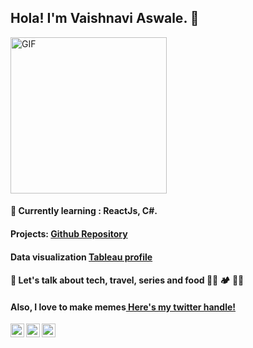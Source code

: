<h2> Hola! I'm Vaishnavi Aswale. 👋</h2>

<img align="center"  width="250" alt="GIF" src="https://media.giphy.com/media/5WILqPq29TyIkVCSej/giphy.gif"/>
 

<h4>🌱 Currently learning : ReactJs, C#. </h4>
<h4>Projects: <a href="https://github.com/Vaishnavi-Aswale?tab=repositories"> Github Repository</a></h4>
<h4>Data visualization <a href="https://public.tableau.com/profile/vaishnavi3737#!/ "> Tableau profile</a></h4>

<h4>💬 Let's talk about tech, travel, series and food 👩‍💻 🏕 👩‍🍳 <br><h4>
<h4>Also, I love to make memes<a href="https://twitter.com/VaishnaviAswale">
 Here's my twitter handle! 
</a></h4>


<a href="www.linkedin.com/in/vaishnavi-aswale">
  <img align="left" alt="Vaishnavi's LinkdeIN" width="22px" src="https://cdn.jsdelivr.net/npm/simple-icons@v3/icons/linkedin.svg" />
</a>
<a href="https://twitter.com/VaishnaviAswale">
  <img align="left" alt="Vaishnavi's Twitter" width="22px" src="https://cdn.jsdelivr.net/npm/simple-icons@v3/icons/twitter.svg" />
</a>
<a href="https://www.instagram.com/vaishnavi_aswale/">
  <img align="left" alt="Vaishnavi's Instagram" width="22px" src="https://cdn.jsdelivr.net/npm/simple-icons@v3/icons/instagram.svg" />
</a>

